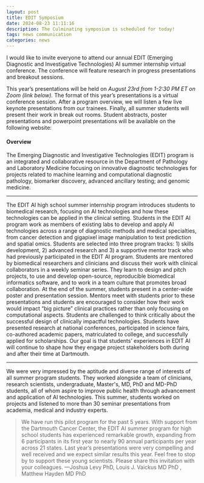 ```yaml
---
layout: post
title: EDIT Symposium
date: 2024-08-23 11:11:16
description: The Culminating symposium is scheduled for today!
tags: news communication
categories: news
---
```


I would like to invite everyone to attend our annual EDIT (Emerging Diagnostic and Investigative Technologies) AI summer internship virtual conference. The conference will feature research in progress presentations and breakout sessions.
 
This year’s presentations will be held on *August 23rd from 1-2:30 PM ET on Zoom (link below).* The format of this year’s presentations is a virtual conference session. After a program overview, we will listen a few live keynote presentations from our trainees. Finally, all summer students will present their work in break out rooms. Student abstracts, poster presentations and powerpoint presentations will be available on the following website: 

#### Overview

The Emerging Diagnostic and Investigative Technologies (EDIT) program is an integrated and collaborative resource in the Department of Pathology and Laboratory Medicine focusing on innovative diagnostic technologies for projects related to machine learning and computational diagnostic pathology, biomarker discovery, advanced ancillary testing; and genomic medicine. 

<hr>
The EDIT AI high school summer internship program introduces students to biomedical research, focusing on AI technologies and how these technologies can be applied in the clinical setting. Students in the EDIT AI program work as members of existing labs to develop and apply AI technologies across a range of diagnostic methods and medical specialties, from cancer detection and gigapixel image manipulation to text prediction and spatial omics. Students are selected into three program tracks: 1) skills development, 2) advanced research and 3) a supportive mentor track who had previously participated in the EDIT AI program.  Students are mentored by biomedical researchers and clinicians and discuss their work with clinical collaborators in a weekly seminar series. They learn to design and pitch projects, to use and develop open-source, reproducible biomedical informatics software, and to work in a team culture that promotes broad collaboration. At the end of the summer, students present in a center-wide poster and presentation session. Mentors meet with students prior to these presentations and students are encouraged to consider how their work would impact “big picture” clinical practices rather than only focusing on computational aspects. Students are challenged to think critically about the successful design of clinically impactful technologies. Students have presented research at national conferences, participated in science fairs, co-authored academic papers, matriculated to college, and successfully applied for scholarships. Our goal is that students’ experiences in EDIT AI will continue to shape how they engage project stakeholders both during and after their time at Dartmouth.
<hr>
We were very impressed by the aptitude and diverse range of interests of all summer program students. They worked alongside a team of clinicians, research scientists, undergraduate, Master's, MD, PhD and MD-PhD students, all of whom aspire to improve public health through advancement and application of AI technologies. This summer, students worked on projects and listened to more than 30 seminar presentations from academia, medical and industry experts.

>We have run this pilot program for the past 5 years. With support from the Dartmouth Cancer Center, the EDIT AI summer program for high school students has experienced remarkable growth, expanding from 6 participants in its first year to nearly 90 annual participants per year across 21 states.
>Last year’s presentations were very compelling and well received and we expect similar results this year. 
>Feel free to stop by to support these young scientists. Please share this invitation with your colleagues.
> —Joshua Levy PhD, Louis J. Vaickus MD PhD , Matthew Hayden MD PhD 